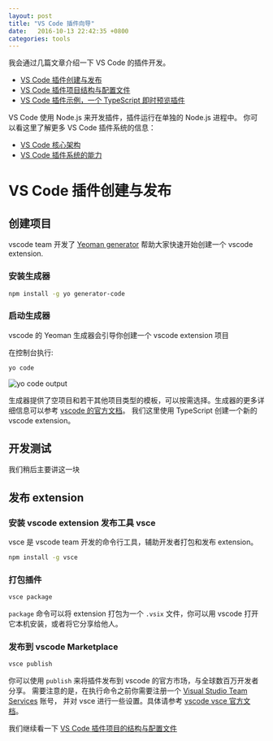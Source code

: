 ```yaml
---
layout: post
title: "VS Code 插件向导"
date:   2016-10-13 22:42:35 +0800
categories: tools
---
```


我会通过几篇文章介绍一下 VS Code 的插件开发。

* [VS Code 插件创建与发布](/tools/2016/10/13/getting-started-with-vscode-ext/)
* [VS Code 插件项目结构与配置文件](/tools/2016/10/14/vscode-ext-what-is-in-the-project/)
* [VS Code 插件示例，一个 TypeScript 即时预览插件](/tools/2016/10/15/vscode-ext-typescript-live-preview/)

VS Code 使用 Node.js 来开发插件，插件运行在单独的 Node.js 进程中。
你可以看这里了解更多 VS Code 插件系统的信息：
* [VS Code 核心架构](/dev/2016/08/15/vscode-the-architecture/)
* [VS Code 插件系统的能力](/dev/2016/08/16/vscode-the-extensions/)

# VS Code 插件创建与发布


## 创建项目

vscode team 开发了 [Yeoman generator](https://github.com/Microsoft/vscode-generator-code) 帮助大家快速开始创建一个 vscode extension.


### 安装生成器

```bash
npm install -g yo generator-code
```

### 启动生成器

vscode 的 Yeoman 生成器会引导你创建一个 vscode extension 项目

在控制台执行:

```bash
yo code
```

![yo code output](http://imzc.me/public/images/openchina2016/yocode.jpg)

生成器提供了空项目和若干其他项目类型的模板，可以按需选择。生成器的更多详细信息可以参考 [vscode 的官方文档](https://code.visualstudio.com/docs/tools/yocode)。
我们这里使用 TypeScript 创建一个新的 vscode extension。

## 开发测试

我们稍后主要讲这一块

## 发布 extension

### 安装 vscode extension 发布工具 vsce

vsce 是 vscode team 开发的命令行工具，辅助开发者打包和发布 extension。

```bash
npm install -g vsce
```

### 打包插件

```bash
vsce package
```

`package` 命令可以将 extension 打包为一个 `.vsix` 文件，你可以用 vscode 打开它本机安装，或者将它分享给他人。

### 发布到 vscode Marketplace

```bash
vsce publish
```

你可以使用 `publish` 来将插件发布到 vscode 的官方市场，与全球数百万开发者分享。
需要注意的是，在执行命令之前你需要注册一个 [Visual Studio Team Services](https://www.visualstudio.com/en-us/get-started/setup/sign-up-for-visual-studio-online) 账号，
并对 vsce 进行一些设置。具体请参考 [vscode vsce 官方文档](https://code.visualstudio.com/docs/tools/vscecli)。

我们继续看一下 [VS Code 插件项目的结构与配置文件](/tools/2016/10/13/vscode-ext-what-is-in-the-project/)







